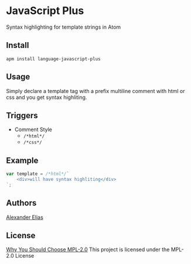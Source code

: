 
# JavaScript Plus
Syntax highlighting for template strings in Atom

## Install
`apm install language-javascript-plus`

## Usage
Simply declare a template tag with a prefix multiline comment with html or css and you get syntax highliting. 

## Triggers

- Comment Style
	- `/*html*/`
	- `/*css*/`

## Example
```javascript
var template = /*html*/`
	<div>will have syntax highliting</div>
`;
```

## Authors
[Alexander Elias](https://github.com/vokeio)

## License
[Why You Should Choose MPL-2.0](http://veldstra.org/2016/12/09/you-should-choose-mpl2-for-your-opensource-project.html)
This project is licensed under the MPL-2.0 License
